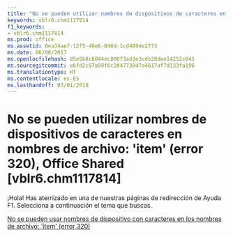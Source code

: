 ```yaml
---
title: "No se pueden utilizar nombres de dispositivos de caracteres en nombres de archivo: 'item' (error 320), Office Shared [vblr6.chm1117814]"
keywords: vblr6.chm1117814
f1_keywords:
- vblr6.chm1117814
ms.prod: office
ms.assetid: 0ea34ae7-12f5-40e6-846d-1cd4804e2773
ms.date: 06/08/2017
ms.openlocfilehash: 85e5b8c6044ec80073ad3e3cdb28dee14252c041
ms.sourcegitcommit: e6fd2c97a99f6c284773947a4617af7d133fa196
ms.translationtype: HT
ms.contentlocale: es-ES
ms.lasthandoff: 03/01/2018
---
```

# <a name="cant-use-character-device-names-in-file-names-item-error-320-office-shared-vblr6chm1117814"></a>No se pueden utilizar nombres de dispositivos de caracteres en nombres de archivo: 'item' (error 320), Office Shared [vblr6.chm1117814]

¡Hola! Has aterrizado en una de nuestras páginas de redirección de Ayuda F1. Selecciona a continuación el tema que buscas.

[No se pueden usar nombres de dispositivo con caracteres en los nombres de archivo: 'item' (error 320)](http://msdn.microsoft.com/library/36abde7f-3ede-9b13-acfc-606def985523%28Office.15%29.aspx)

